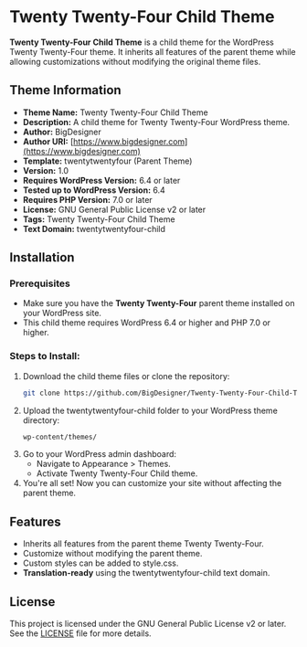 # Twenty Twenty-Four Child Theme

**Twenty Twenty-Four Child Theme** is a child theme for the WordPress Twenty Twenty-Four theme. It inherits all features of the parent theme while allowing customizations without modifying the original theme files.

## Theme Information

- **Theme Name:** Twenty Twenty-Four Child Theme
- **Description:** A child theme for Twenty Twenty-Four WordPress theme.
- **Author:** BigDesigner
- **Author URI:** [https://www.bigdesigner.com](https://www.bigdesigner.com)
- **Template:** twentytwentyfour (Parent Theme)
- **Version:** 1.0
- **Requires WordPress Version:** 6.4 or later
- **Tested up to WordPress Version:** 6.4
- **Requires PHP Version:** 7.0 or later
- **License:** GNU General Public License v2 or later
- **Tags:** Twenty Twenty-Four Child Theme
- **Text Domain:** twentytwentyfour-child

## Installation

### Prerequisites

- Make sure you have the **Twenty Twenty-Four** parent theme installed on your WordPress site.
- This child theme requires WordPress 6.4 or higher and PHP 7.0 or higher.

### Steps to Install:

1. Download the child theme files or clone the repository:
   ```bash
   git clone https://github.com/BigDesigner/Twenty-Twenty-Four-Child-Theme.git
2. Upload the twentytwentyfour-child folder to your WordPress theme directory:
   ```bash
   wp-content/themes/
3. Go to your WordPress admin dashboard:
   - Navigate to Appearance > Themes.
   - Activate Twenty Twenty-Four Child theme.
4. You're all set! Now you can customize your site without affecting the parent theme.

## Features
- Inherits all features from the parent theme Twenty Twenty-Four.
- Customize without modifying the parent theme.
- Custom styles can be added to style.css.
- **Translation-ready** using the twentytwentyfour-child text domain.

## License
This project is licensed under the GNU General Public License v2 or later. See the [LICENSE](LICENSE) file for more details.

   
